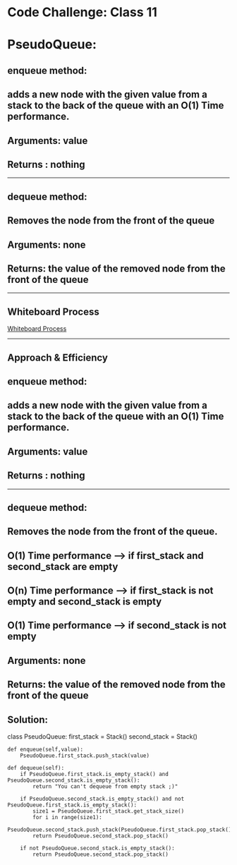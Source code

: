# Code Challenge: Class 11
# PseudoQueue:
## enqueue method:
## adds a new node with the given value from a stack to the back of the queue with an O(1) Time performance.
## Arguments: value
## Returns : nothing

---
## dequeue method:
## Removes the node from the front of the queue
## Arguments: none
## Returns: the value of the removed node from the front of the queue

---

## Whiteboard Process
[Whiteboard Process](./pic/code%20challenge%2011.jpg)

---

## Approach & Efficiency
## enqueue method:
## adds a new node with the given value from a stack to the back of the queue with an O(1) Time performance.
## Arguments: value
## Returns : nothing

---

## dequeue method:
## Removes the node from the front of the queue.
## O(1) Time performance --> if first_stack and second_stack are empty
## O(n) Time performance --> if first_stack is not empty and second_stack is empty
## O(1) Time performance --> if second_stack is not empty
## Arguments: none
## Returns: the value of the removed node from the front of the queue

## Solution:

 class PseudoQueue:
    first_stack = Stack()
    second_stack = Stack()
   
    def enqueue(self,value):
        PseudoQueue.first_stack.push_stack(value)
     
    def dequeue(self):
        if PseudoQueue.first_stack.is_empty_stack() and PseudoQueue.second_stack.is_empty_stack():
            return "You can't dequeue from empty stack ;)"
        
        if PseudoQueue.second_stack.is_empty_stack() and not PseudoQueue.first_stack.is_empty_stack():
            size1 = PseudoQueue.first_stack.get_stack_size()    
            for i in range(size1):
                PseudoQueue.second_stack.push_stack(PseudoQueue.first_stack.pop_stack())
            return PseudoQueue.second_stack.pop_stack()    
        
        if not PseudoQueue.second_stack.is_empty_stack():
            return PseudoQueue.second_stack.pop_stack()